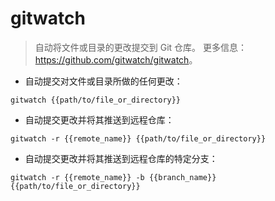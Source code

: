 # gitwatch

> 自动将文件或目录的更改提交到 Git 仓库。
> 更多信息：<https://github.com/gitwatch/gitwatch>。

- 自动提交对文件或目录所做的任何更改：

`gitwatch {{path/to/file_or_directory}}`

- 自动提交更改并将其推送到远程仓库：

`gitwatch -r {{remote_name}} {{path/to/file_or_directory}}`

- 自动提交更改并将其推送到远程仓库的特定分支：

`gitwatch -r {{remote_name}} -b {{branch_name}} {{path/to/file_or_directory}}`